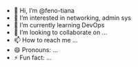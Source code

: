 - 👋 Hi, I’m @feno-tiana
- 👀 I’m interested in networking, admin sys
- 🌱 I’m currently learning DevOps
- 💞️ I’m looking to collaborate on ...
- 📫 How to reach me ...
- 😄 Pronouns: ...
- ⚡ Fun fact: ...

<!---
feno-tiana/feno-tiana is a ✨ special ✨ repository because its `README.md` (this file) appears on your GitHub profile.
You can click the Preview link to take a look at your changes.
--->
